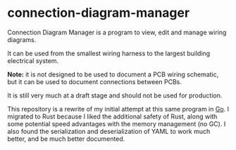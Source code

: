 # connection-diagram-manager


Connection Diagram Manager is a program to view, edit and manage wiring
diagrams.

It can be used from the smallest wiring harness to the largest building
electrical system.

**Note:** it is not designed to be used to document a PCB wiring schematic, but
it can be used to document connections between PCBs.


It is still very much at a draft stage and should not be used for production.

This repository is a rewrite of my initial attempt at this same program in
[Go](https://github.com/sww1235/connection-diagram-manager). I migrated to Rust
because I liked the additional safety of Rust, along with some potential speed
advantages with the memory management (no GC). I also found the serialization
and deserialization of YAML to work much better, and be much better documented.

